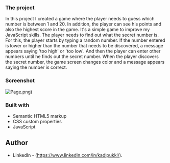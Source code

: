 ### The project

In this project I created a game where the player needs to guess which number is between 1 and 20.
In addition, the player can see his points and also the highest score in the game.
It's a simple game to improve my JavaScript skills. 
The player needs to find out what the secret number is. For this, the player starts by typing a random number.
If the number entered is lower or higher than the number that needs to be discovered, a message appears saying 'too high' or 'too low'.
And then the player can enter other numbers until he finds out the secret number.
When the player discovers the secret number, the game screen changes color and a message appears saying the number is correct.

### Screenshot

![Page](./images).png)


### Built with

- Semantic HTML5 markup
- CSS custom properties
- JavaScript

## Author

- LinkedIn - (https://www.linkedin.com/in/kadipukki/).